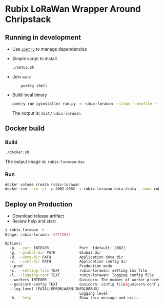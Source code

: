 # Rubix LoRaWan Wrapper Around Chripstack

## Running in development

- Use [`poetry`](https://github.com/python-poetry/poetry) to manage dependencies
- Simple script to install

    ```bash
    ./setup.sh
    ```

- Join `venv`


    ```
        poetry shell
    ```

- Build local binary

    ```bash
    poetry run pyinstaller run.py -n rubix-lorawan --clean --onefile --add-data pyproject.toml:. --add-data config:config
    ```

  The output is: `dist/rubix-lorawan`

## Docker build

### Build

```bash
./docker.sh
```

The output image is: `rubix-lorawan:dev`

### Run

```bash
docker volume create rubix-lorawan
docker run --rm -it -p 2002:2002 -v rubix-lorawan-data:/data --name rubix-lorawan rubix-lorawan:dev
```

## Deploy on Production

- Download release artifact
- Review help and start

```bash
$ rubix-lorawan -h
Usage: rubix-lorawan [OPTIONS]

Options:
  -p, --port INTEGER              Port  [default: 2002]
  -g, --global-dir PATH           Global dir
  -d, --data-dir PATH             Application data dir
  -c, --conf-dir PATH             Application config dir
  --prod                          Production mode
  -s, --setting-file TEXT         rubix-lorawan: setting ini file
  -l, --logging-conf TEXT         rubix-lorawan: logging config file
  --workers INTEGER               Gunicorn: The number of worker processes for handling requests.
  --gunicorn-config TEXT          Gunicorn: config file(gunicorn.conf.py)
  --log-level [FATAL|ERROR|WARN|INFO|DEBUG]
                                  Logging level
  -h, --help                      Show this message and exit.
```

